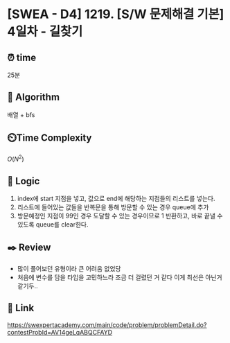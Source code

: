 # [SWEA - D4] 1219. [S/W 문제해결 기본] 4일차 - 길찾기

## ⏰  **time**
25분

## :pushpin: **Algorithm**
배열 + bfs

## ⏲️**Time Complexity**
$O(N^2)$

## :round_pushpin: **Logic**
1. index에 start 지점을 넣고, 값으로 end에 해당하는 지점들의 리스트를 넣는다.
2. 리스트에 들어있는 값들을 반복문을 통해 방문할 수 있는 경우 queue에 추가
3. 방문예정인 지점이 99인 경우 도달할 수 있는 경우이므로 1 반환하고, 바로 끝낼 수 있도록 queue를 clear한다.


## :black_nib: **Review**
- 많이 풀어보던 유형이라 큰 어려움 없었당
- 처음에 변수를 담을 타입을 고민하느라 조금 더 걸렸던 거 같다 이게 최선은 아닌거같기두..

## 📡 Link
https://swexpertacademy.com/main/code/problem/problemDetail.do?contestProbId=AV14geLqABQCFAYD

